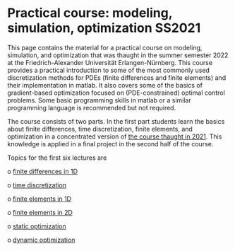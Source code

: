 # Practical course: modeling, simulation, optimization SS2021

This page contains the material for a practical course on modeling, simulation, and optimization that was thaught in
the summer semester 2022 at the Friedrich-Alexander Universität Erlangen-Nürnberg. This course provides a 
practical introduction to some of the most commonly used discretization methods for PDEs (finite differences and 
finite elements) and their implementation in matlab. It also covers some of the basics of gradient-based optimization 
focused on (PDE-constrained) optimal control problems. Some basic programming skills in matlab 
or a similar programming language is recommended but not required. 

The course consists of two parts. 
In the first part students learn the basics about finite differences, time discretization, finite elements, and optimization
in a concentrated version of [the course thaught in 2021](https://github.com/DCN-FAU/practical_course_SS2021.git). 
This knowledge is applied in a final project in the second half of the course. 

Topics for the first six lectures are

o [finite differences in 1D](week1)

o [time discretization](week2)

o [finite elements in 1D](week3)

o [finite elements in 2D](week4)

o [static optimization](week5)

o [dynamic optimization](week6)

